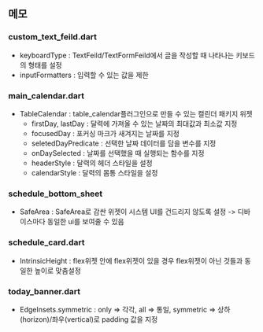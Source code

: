 ## 메모

### custom_text_feild.dart
- keyboardType : TextFeild/TextFormFeild에서 글을 작성할 때 나타나는 키보드의 형태를 설정
- inputFormatters : 입력할 수 있는 값을 제한

### main_calendar.dart
- TableCalendar : table_calendar플러그인으로 만들 수 있는 캘린더 패키지 위젯
  - firstDay, lastDay : 달력에 가져올 수 있는 날짜의 최대값과 최소값 지정
  - focusedDay : 포커싱 마크가 새겨지는 날짜를 지정
  - seletedDayPredicate : 선택한 날짜 데이터를 담을 변수를 지정
  - onDaySelected : 날짜를 선택했을 때 실행되는 함수를 지정
  - headerStyle : 달력의 헤더 스타일을 설정
  - calendarStyle : 달력의 몸통 스타일을 설정

### schedule_bottom_sheet
- SafeArea : SafeArea로 감싼 위젯이 시스템 UI를 건드리지 않도록 설정 -> 디바이스마다 동일한 ui를 보여줄 수 있음

### schedule_card.dart
- IntrinsicHeight : flex위젯 안에 flex위젯이 있을 경우 flex위젯이 아닌 것들과 동일한 높이로 맞춤설정

### today_banner.dart
- EdgeInsets.symmetric : only => 각각, all => 통일, symmetric => 상하(horizon)/좌우(vertical)로 padding 값을 지정
